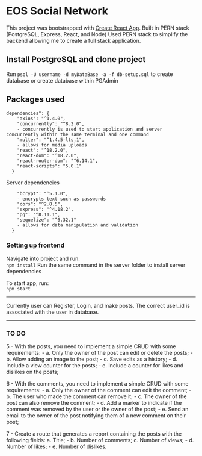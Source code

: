 # EOS Social Network

This project was bootstrapped with [Create React App](https://github.com/facebook/create-react-app).
Built in PERN stack (PostgreSQL, Express, React, and Node)
Used PERN stack to simplify the backend allowing me to create a full stack application.

## Install PostgreSQL and clone project
Run `psql -U username -d myDataBase -a -f db-setup.sql` to create database or create database within PGAdmin

## Packages used
```
dependencies": {
    "axios": "^1.4.0",
    "concurrently": "^8.2.0",
    - concurrently is used to start application and server concurrently within the same terminal and one command
    "multer": "^1.4.5-lts.1",
    - allows for media uploads
    "react": "^18.2.0",
    "react-dom": "^18.2.0",
    "react-router-dom": "^6.14.1",
    "react-scripts": "5.0.1"
  }
  ```

Server dependencies
```dependencies": {
    "bcrypt": "^5.1.0",
    - encrypts text such as passwords
    "cors": "^2.8.5",
    "express": "^4.18.2",
    "pg": "^8.11.1",
    "sequelize": "^6.32.1"
    - allows for data manipulation and validation
  }
```

### Setting up frontend

Navigate into project and run:\
	`npm install`
Run the same command in the server folder to install server dependencies

To start app, run:\
	`npm start`

****** ****** ****** ****** ****** ****** ****** ******
Currently user can Register, Login, and make posts. The correct user_id is associated with the user in database.
****** ****** ****** ****** ****** ****** ****** ******

### TO DO
5 - With the posts, you need to implement a simple CRUD with some requirements: 
    - a. Only the owner of the post can edit or delete the posts;
    - b. Allow adding an image to the post;
    - c. Save edits as a history;
    - d. Include a view counter for the posts;
    - e. Include a counter for likes and dislikes on the posts;

6 - With the comments, you need to implement a simple CRUD with some requirements:
    - a. Only the owner of the comment can edit the comment;
    - b. The user who made the comment can remove it;
    - c. The owner of the post can also remove the comment;
    - d. Add a marker to indicate if the comment was removed by the user or the owner of the post;
    - e. Send an email to the owner of the post notifying them of a new comment on their post;

7 - Create a route that generates a report containing the posts with the following fields: a. Title;
    - b. Number of comments; c. Number of views;
    - d. Number of likes;
    - e. Number of dislikes.